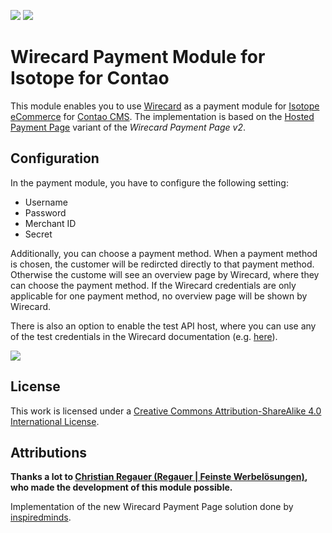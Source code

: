 [![](https://img.shields.io/packagist/v/wangaz/contao-isotope-wirecard.svg)](https://packagist.org/packages/wangaz/contao-isotope-wirecard)
[![](https://img.shields.io/packagist/dt/wangaz/contao-isotope-wirecard.svg)](https://packagist.org/packages/wangaz/contao-isotope-wirecard)

Wirecard Payment Module for Isotope for Contao
======================

This module enables you to use [Wirecard](http://www.wirecard.com) as a payment module for [Isotope eCommerce](https://isotopeecommerce.org) for [Contao CMS](https://contao.org). The implementation is based on the [Hosted Payment Page](https://document-center.wirecard.com/display/PTD/Hosted+Payment+Page) variant of the _Wirecard Payment Page v2_.

## Configuration

In the payment module, you have to configure the following setting:

* Username
* Password
* Merchant ID
* Secret

Additionally, you can choose a payment method. When a payment method is chosen, the customer will be redircted directly to that payment method. Otherwise the custome will see an overview page by Wirecard, where they can choose the payment method. If the Wirecard credentials are only applicable for one payment method, no overview page will be shown by Wirecard.

There is also an option to enable the test API host, where you can use any of the test credentials in the Wirecard documentation (e.g. [here](https://document-center.wirecard.com/display/PTD/HPP+Integration#HPPIntegration-SetupandTestCredentials)).

![](https://raw.githubusercontent.com/wangaz/contao-isotope-wirecard/contao4/screenshot.png)

## License

This work is licensed under a [Creative Commons Attribution-ShareAlike 4.0 International License](http://creativecommons.org/licenses/by-sa/4.0/).

## Attributions

__Thanks a lot to [Christian Regauer (Regauer | Feinste Werbelösungen)](http://www.regauer.at), who made the development of this module possible.__

Implementation of the new Wirecard Payment Page solution done by [inspiredminds](https://github.com/inspiredminds).
